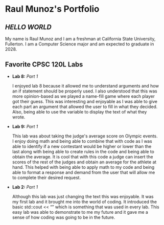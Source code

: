 # Raul Munoz's Portfolio

## _**HELLO WORLD**_

My name is Raul Munoz and I am a freshman at California State University, Fullerton. I am a Computer Science major and am expected to graduate in 2028.

## Favorite CPSC 120L Labs

* **Lab 8:** _Part 1_

   I enjoyed lab 8 because it allowed me to understand arguments and how an if statement should be properly used. I also understood that this was more opinion-based as we played a name-fill game where each player got their guess. This was interesting and enjoyable as I was able to give each part an argument that allowed the user to fill in what they decided. Also, being able to use the variable to display the text of what they wrote. 

* **Lab 9:** _Part 1_

  This lab was about taking the judge's average score on Olympic events. I enjoy doing math and being able to combine that with code as I was able to identify if a new contestant would be higher or lower than the last along with being able to create rules in the code and being able to obtain the average. It is cool that with this code a judge can insert the scores of the rest of the judges and obtain an average for the athlete at hand. This helped with being able to apply math to my code and being able to format a response and demand from the user that will allow me to complete their desired request. 

* **Lab 2:** _Part 1_

   Although this lab was just changing the text this was enjoyable. It was my first lab and it brought me into the world of coding. It introduced the basic std::cout << “” which is something that was used in every lab. This easy lab was able to demonstrate to me my future and it gave me a sense of how coding was going to be in the future. 
